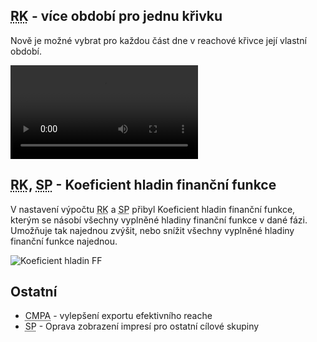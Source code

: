 ﻿---
categories: [fenix]
layout: fenix
---
## <abbr title="Reachové křivky">RK</abbr> - více období pro jednu křivku

Nově je možné vybrat pro každou část dne v reachové křivce její vlastní období.

<video src="{{site.url}}/data/vicobdobijednakrivka.mp4" type="video/mp4" controls>viceobdobijednakrivka</video>

## <abbr title="Reachové křivky">RK</abbr>, <abbr title="Strategický plán">SP</abbr> - Koeficient hladin finanční funkce

V nastavení výpočtu <abbr title="Reachové křivky">RK</abbr> a <abbr title="Strategický plán">SP</abbr> přibyl Koeficient hladin finanční funkce, kterým se násobí všechny vyplněné hladiny finanční funkce v dané fázi. Umožňuje tak najednou zvýšit, nebo snížit všechny vyplněné hladiny finanční funkce najednou. 

![Koeficient hladin FF]({{site.url}}/data/koefhladin.png "Koeficient hladin FF")

 
## Ostatní
<ul>
<li><abbr title="Crossmediální postanalýza">CMPA</abbr> - vylepšení exportu efektivního reache</li>
<li><abbr title="Strategický plán">SP</abbr> - Oprava zobrazení impresí pro ostatní cílové skupiny</li>
</ul>






 